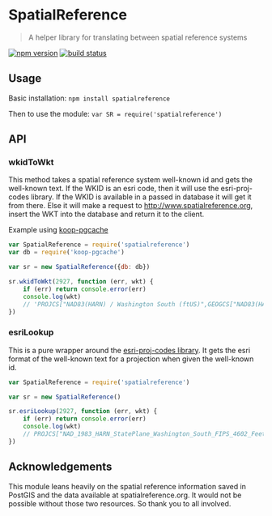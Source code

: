# SpatialReference
> A helper library for translating between spatial reference systems

[![npm version][npm-img]][npm-url]
[![build status][travis-img]][travis-url]

[npm-img]: https://img.shields.io/npm/v/spatialreference.svg?style=flat-square
[npm-url]: https://www.npmjs.com/package/spatialreference
[travis-img]: https://img.shields.io/travis/koopjs/spatialreference/master.svg?style=flat-square
[travis-url]: https://travis-ci.org/koopjs/spatialreference

## Usage

Basic installation: `npm install spatialreference`

Then to use the module: `var SR = require('spatialreference')`

## API

### wkidToWkt
This method takes a spatial reference system well-known id and gets the well-known text. If the WKID is an esri code, then it will use the esri-proj-codes library. If the WKID is available in a passed in database it will get it from there. Else it will make a request to http://www.spatialreference.org, insert the WKT into the database and return it to the client. 

Example using [koop-pgcache](https://github.com/koopjs/koop-pgcache)
``` javascript
var SpatialReference = require('spatialreference')
var db = require('koop-pgcache')

var sr = new SpatialReference({db: db})

sr.wkidToWkt(2927, function (err, wkt) {
	if (err) return console.error(err)
	console.log(wkt) 
	// 'PROJCS["NAD83(HARN) / Washington South (ftUS)",GEOGCS["NAD83(HARN)",DATUM["NAD83_High_Accuracy_Regional_Network",SPHEROID["GRS 1980",6378137,298.257222101,AUTHORITY["EPSG","7019"]],TOWGS84[0,0,0,0,0,0,0],AUTHORITY["EPSG","6152"]],PRIMEM["Greenwich",0,AUTHORITY["EPSG","8901"]],UNIT["degree",0.0174532925199433,AUTHORITY["EPSG","9122"]],AUTHORITY["EPSG","4152"]],UNIT["US survey foot",0.3048006096012192,AUTHORITY["EPSG","9003"]],PROJECTION["Lambert_Conformal_Conic_2SP"],PARAMETER["standard_parallel_1",47.33333333333334],PARAMETER["standard_parallel_2",45.83333333333334],PARAMETER["latitude_of_origin",45.33333333333334],PARAMETER["central_meridian",-120.5],PARAMETER["false_easting",1640416.667],PARAMETER["false_northing",0],AUTHORITY["EPSG","2927"],AXIS["X",EAST],AXIS["Y",NORTH]]'
})
```

### esriLookup
This is a pure wrapper around the [esri-proj-codes library](https://github.com/esri/esri-proj-codes). It gets the esri format of the well-known text for a projection when given the well-known id.

```javascript
var SpatialReference = require('spatialreference')

var sr = new SpatialReference()

sr.esriLookup(2927, function (err, wkt) {
	if (err) return console.error(err)
	console.log(wkt) 
	// PROJCS["NAD_1983_HARN_StatePlane_Washington_South_FIPS_4602_Feet",GEOGCS["GCS_North_American_1983_HARN",DATUM["D_North_American_1983_HARN",SPHEROID["GRS_1980",6378137.0,298.257222101]],PRIMEM["Greenwich",0.0],UNIT["Degree",0.0174532925199433]],PROJECTION["Lambert_Conformal_Conic"],PARAMETER["False_Easting",1640416.666666667],PARAMETER["False_Northing",0.0],PARAMETER["Central_Meridian",-120.5],PARAMETER["Standard_Parallel_1",45.83333333333334],PARAMETER["Standard_Parallel_2",47.33333333333334],PARAMETER["Latitude_Of_Origin",45.33333333333334],UNIT["Foot_US",0.3048006096012192]]
})
```

## Acknowledgements
This module leans heavily on the spatial reference information saved in PostGIS and the data available at spatialreference.org. It would not be possible without those two resources. So thank you to all involved.
